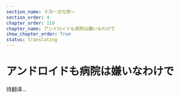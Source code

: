 ```yaml
---
section_name: ９月～文化祭～
section_order: 4
chapter_order: 110
chapter_name: アンドロイドも病院は嫌いなわけで
show_chapter_order: True
status: translating
---
```


# アンドロイドも病院は嫌いなわけで
待翻译...

